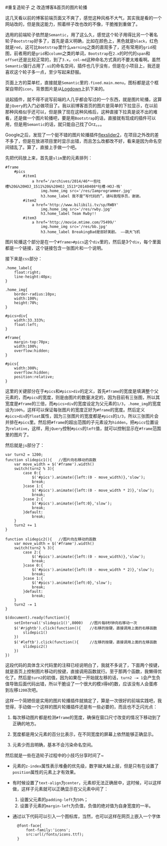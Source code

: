 #重复造轮子 之 改造博客&首页的图片轮播  

这几天看以前的博客前端页面又不爽了，感觉这种风格不大气，其实我是看的一个网站改的，但是我这能力，照着样子改也改的不像，干脆推到重做了。  

选用的前端轮子依然是```Semantic```，用了这么久，感觉这个轮子用得比另一个著名轮子```Bootstrap```好多了，首先是语义明确，比如在颜色上，黑色就是```black```，红色就是```red```，这可比```Bootstrap```里什么```warning```之类的直观多了，还有常用的```grid```视图，前者用的是```grid```和```column```之类的单词，```Bootstrap```在```2.x```的时代的```span```和```offset```还是比较正常的，到了```3.x```，```col-md```这种命名方式真的不要太难看啊。虽然```Semantic```强行占用了```.ui```的命名空间，插件也几乎没有，但是在小项目上，我还是喜欢这个轮子多一点，至少写起来舒服。  

页面上方的菜单栏，直接就是```Semantic```里的```.fixed.main.menu```，图标都是这个框架自带的```icon```，背景图片是从[Logdown]()上扒下来的。

说起插件，就不得不说写前端的人几乎都会写过的一个东西，就是图片轮播，这算是```jQuery```的入门必做项目了。我以前博客首页的图片是简单的下拉显示，在以前那种风格似乎还可以，但是换了现在这种风格后，这种直接下拉真是说不出的难看，还是做一个图片轮播吧，要是用```Bootstrap```的话，直接就有现成的插件可以用，但是用```Semantic```的话，就只能自己找了Orz。。。   

Google之后，发现了一个挺不错的图片轮播插件[flexslider2]()，在项目之外改的差不多了，但是在放进项目里时显示出错，而且怎么改都改不好，看来是因为命名空间错乱了。算了，直接上手做一个吧。  

先把代码放上来，首先是```slim```里的元素排列：

	#frame
  	  	#pics
        	#item1
          		a href='/archives/2014/46*一些吐槽%20&%20HOJ_1511%20&%20HOJ_1513*20140408*吐槽-HOJ-栈'
            		img.home_img src='/res/Iamprogrammer.jpg'
      		 		h3.home_label 我不是“写代码的”，请叫我程序员，谢谢。
    		#item2
      	  		a href='http://www.bilibili.tv/sp/RWBY'
            		img.home_img src='/res/rwby.jpg'
      	    		h3.home_label Team Rwby!!
    		#item3
      	  		a href='http://movie.mtime.com/75499/'
            		img.home_img src='/res/bb.jpg'
      	    		h3.home_label BreakingBad是部好美剧。 ——跳大飞机

图片轮播这个部分是在一个```#frame>#pics```这个```div```里的，然后是3个```div```，每个里面都是一个链接，这个链接包含一张图片和一个说明。  

接下来是```css```部分：  

	.home_label{
  		float:right;
  		line-height:40px;
	}

	.home_img{
  		border-radius:10px;
  		width:100%;
  		height:70%;
	}

	#pics>div{
  		width:33.333%;
  		float:left;
	}

	#frame{
  		margin-top:70px;
  		width:100%;
  		overflow:hidden;
	}

	#pics{
  		width:300%;
  		overflow:hidden;
  		position:relative;
	}

这里的关键部分在于```#pics```和```#pics>div```的定义，首先```#frame```的宽度是填满整个父元素的，而```#pics```的宽度，则是由图片的数量决定的，因为目前有三张图，所以其宽度是```#frame```的三倍，而```#pics>div```的宽度设定为父元素的```1/3```，```.home_img```的宽度设为```100%```，这样可以保证每张图片的宽度正好为```#frame```的宽度。然后定义```#pics>div```的```float```属性，因为三张图片的宽度都是```#pics```的```1/3```，所以三张图片会并排在```#pics```里。然后把```#frame```的超出范围的子元素设为```hidden```，把```#pics```位置设为```relative```，这样，用```jQuery```控制```#pics```的```left```值，就可以控制显示在```#frame```范围里的图片了。  

然后就是```js```部分了：  

	var turn2 = 1200;
	function slidepic1(){   //图片向右移动的函数
		var move_width = $('#frame').width()
  		switch(turn2 % 3){
    		case 0:{
      			$('#pics').animate({left:(0 - move_width)},'slow');
      			break;
    		}case 1:{
      			$('#pics').animate({left:(0 - move_width * 2)},'slow');
      			break;
    		}case 2:{
      			$('#pics').animate({left:0},'slow');
      			break;
    		}default:
      			break;
  		}
  		turn2 += 1
	}

	function slidepic2(){   //图片向左移动的函数
  		var move_width = $('#frame').width()
  		switch(turn2 % 3){
    		case 2:{
      			$('#pics').animate({left:(0 - move_width)},'slow');
      			break;
    		}case 0:{
      			$('#pics').animate({left:(0 - move_width * 2)},'slow');
      			break;
    		}case 1:{
      			$('#pics').animate({left:0},'slow');
      			break;
    		}default:
      			break;
  		}
  		turn2 -= 1
	}

	$(document).ready(function(){
  		setInterval('slidepic1()',8000)   //图片每8秒钟向右移动一次
  		$('#rightb').click(function(){    //右移的按键，直接调用上面的右移函数
    		slidepic1()
  		})
  		$('#leftb').click(function(){     //左移的按键，直接调用上面的左移函数
    		slidepic2()
  		})
  	})  
  	
这段代码的具体含义代码里的注释已经说明白了，我就不多说了，下面两个按键，就是首页上控制图片移动的按键，直接调用函数就行。至于那两个函数，我懒得优化了。然后是```turn2```的初值，因为如果在一开始就左移的话，```turn2 -= 1```会产生负值导致后面代码出错，所以干脆设了一个很大的模```3```得```0```的数，应该没有人会蛋疼到左移```1200```次吧。  

这样一个简陋但是实用的图片轮播插件就搞定了，算是一次很好的前端实践吧，我觉得，手动做一个这样的图片轮播插件还是有一些必要的，而且也不乏闪光点：

1. 每次移动图片都是检测```#frame```的宽度，确保在窗口尺寸改变的情况下移动到了正确的地方。

2. 宽度都是用父元素的百分比表示，在不同宽度的屏幕上依然能够正确显示。  

3. 元素少而且明确，基本不会污染命名空间。  

然后就是一些在造轮子过程中的小技巧分享时间了~

- 元素的```z-index```属性表示堆叠的优先级，数字越大越上层，但是只有在设置了```position```属性的元素上才有效果。

- 有时候设置了```text-align```为```center```，元素却无法正确居中，这时候，可以这样做，这样子元素就可以正确显示在父元素中间了：  
  1. 设置父元素的```padding-left```为```50%```；  
  2. 设置子元素的```margin-left```为负值，负值的绝对值为自身宽度的一半。 

- 通过以下代码可以引入一个图标库，当然，也可以这样在网页上嵌入一个字体  
	
		@font-face{
			font-family:'icons';
			src:url(/fonts/icons.ttf); 
		}